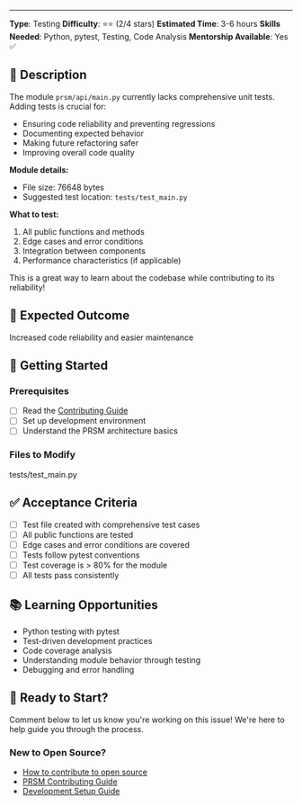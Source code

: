 ---
**Type**: Testing
**Difficulty**: ⭐⭐ (2/4 stars)
**Estimated Time**: 3-6 hours
**Skills Needed**: Python, pytest, Testing, Code Analysis
**Mentorship Available**: Yes ✅

## 📝 Description

The module `prsm/api/main.py` currently lacks comprehensive unit tests. Adding tests is crucial for:

- Ensuring code reliability and preventing regressions
- Documenting expected behavior
- Making future refactoring safer
- Improving overall code quality

**Module details:**
- File size: 76648 bytes
- Suggested test location: `tests/test_main.py`

**What to test:**
1. All public functions and methods
2. Edge cases and error conditions
3. Integration between components
4. Performance characteristics (if applicable)

This is a great way to learn about the codebase while contributing to its reliability!

## 🎯 Expected Outcome

Increased code reliability and easier maintenance

## 🚀 Getting Started

### Prerequisites
- [ ] Read the [Contributing Guide](../../CONTRIBUTING.md)
- [ ] Set up development environment
- [ ] Understand the PRSM architecture basics

### Files to Modify
tests/test_main.py

## ✅ Acceptance Criteria

- [ ] Test file created with comprehensive test cases
- [ ] All public functions are tested
- [ ] Edge cases and error conditions are covered
- [ ] Tests follow pytest conventions
- [ ] Test coverage is > 80% for the module
- [ ] All tests pass consistently

## 📚 Learning Opportunities

- Python testing with pytest
- Test-driven development practices
- Code coverage analysis
- Understanding module behavior through testing
- Debugging and error handling

## 🤝 Ready to Start?

Comment below to let us know you're working on this issue! We're here to help guide you through the process.

### New to Open Source?
- [How to contribute to open source](https://opensource.guide/how-to-contribute/)
- [PRSM Contributing Guide](../../CONTRIBUTING.md)
- [Development Setup Guide](../../docs/DEVELOPMENT_SETUP.md)
